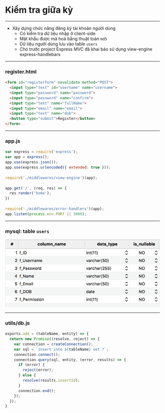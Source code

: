 <!-- .slide: class="center" -->

# Kiểm tra giữa kỳ

---

- Xây dựng chức năng đăng ký tài khoản người dùng
  - Có kiểm tra dữ liệu nhập ở client-side
  - Mật khẩu được mã hoá bằng thuật toán `md5`
  - Dữ liệu người dùng lưu vào table `users`
  - Cho trước project Express MVC đã khai báo sử dụng view-engine express-handlebars

---

### register.html

```html
<form id="registerForm" novalidate method="POST">
  <input type="text" id="username" name="username">
  <input type="password" name="password">
  <input type="password" name="confirm">
  <input type="text" name="fullName">
  <input type="email" name="email">
  <input type="text" name="dob">
  <button type="submit">Register</button>
</form>
```

---

### app.js

```js
var express = require('express');
var app = express();
app.use(express.json());
app.use(express.urlencoded({ extended: true }));

require('./middlewares/view-engine')(app);

app.get('/', (req, res) => {
  res.render('home');
})

require('./middlewares/error-handlers')(app);
app.listen(process.env.PORT || 3000);
```

---

### mysql: table `users`

![](db.png)

---

### utils/db.js

```js
exports.add = (tableName, entity) => {
  return new Promise((resolve, reject) => {
    var connection = createConnection();
    var sql = `insert into ${tableName} set ?`;
    connection.connect();
    connection.query(sql, entity, (error, results) => {
      if (error) {
        reject(error);
      } else {
        resolve(results.insertId);
      }
      connection.end();
    });
  });
}
```